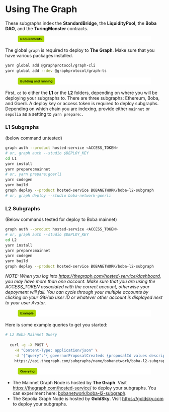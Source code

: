 # Using The Graph

These subgraphs index the **StandardBridge**, the **LiquidityPool**, the **Boba DAO**, and the **TuringMonster** contracts.

<figure><img src="../../../assets/requirements.png" alt=""><figcaption></figcaption></figure>

The global `graph` is required to deploy to **The Graph**. Make sure that you have various packages installed.

```bash
yarn global add @graphprotocol/graph-cli
yarn global add --dev @graphprotocol/graph-ts
```

<figure><img src="../../../assets/building and running (1).png" alt=""><figcaption></figcaption></figure>

First, `cd` to either the **L1** or the **L2** folders, depending on where you will be deploying your subgraphs to. There are three subgraphs: Ethereum, Boba, and Goerli. A deploy key or access token is required to deploy subgraphs. Depending on which chain you are indexing, provide either `mainnet` or `sepolia` as a setting to `yarn prepare:`.

### L1 Subgraphs

(below command untested)

```bash
graph auth --product hosted-service <ACCESS_TOKEN>
# or, graph auth --studio $DEPLOY_KEY
cd L1
yarn install
yarn prepare:mainnet
# or, yarn prepare:goerli
yarn codegen
yarn build
graph deploy --product hosted-service BOBANETWORK/boba-l2-subgraph
# or, graph deploy --studio boba-network-goerli
```

### L2 Subgraphs

(Below commands tested for deploy to Boba mainnet)

```bash
graph auth --product hosted-service <ACCESS_TOKEN>
# or, graph auth --studio $DEPLOY_KEY
cd L2
yarn install
yarn prepare:mainnet
yarn codegen
yarn build
graph deploy --product hosted-service BOBANETWORK/boba-l2-subgraph
```

_NOTE: When you log into https://thegraph.com/hosted-service/dashboard, you may have more than one account. Make sure that you are using the ACCESS\_TOKEN associated with the correct account, otherwise your depoyment will fail. You can cycle through your multiple accounts by clicking on your GitHub user ID or whatever other account is displayed next to your user Avatar._

<figure><img src="../../../assets/example.png" alt=""><figcaption></figcaption></figure>

Here is some example queries to get you started:

```bash
# L2 Boba Mainnet Query

  curl -g -X POST \
    -H "Content-Type: application/json" \
    -d '{"query":"{ governorProposalCreateds {proposalId values description proposer}}"}' \
    https://api.thegraph.com/subgraphs/name/bobanetwork/boba-l2-subgraph
```

<figure><img src="../../../assets/querying.png" alt=""><figcaption></figcaption></figure>

* The Mainnet Graph Node is hosted by **The Graph**. Visit https://thegraph.com/hosted-service/ to deploy your subgraphs. You can experiment here: [bobanetwork/boba-l2-subgraph](https://thegraph.com/hosted-service/subgraph/bobanetwork/boba-l2-subgraph?query=Example%20query).
* The Sepolia Graph Node is hosted by **GoldSky**. Visit https://goldsky.com to deploy your subgraphs.
